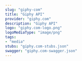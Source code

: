 ```yaml
---
slug: "giphy-com"
title: "Giphy API"
provider: "giphy.com"
description: "Giphy API"
logo: "giphy.com-logo.png"
logoMediaType: "image/png"
tags:
- "media"
stubs: "giphy.com-stubs.json"
swagger: "giphy.com-swagger.json"
---
```


